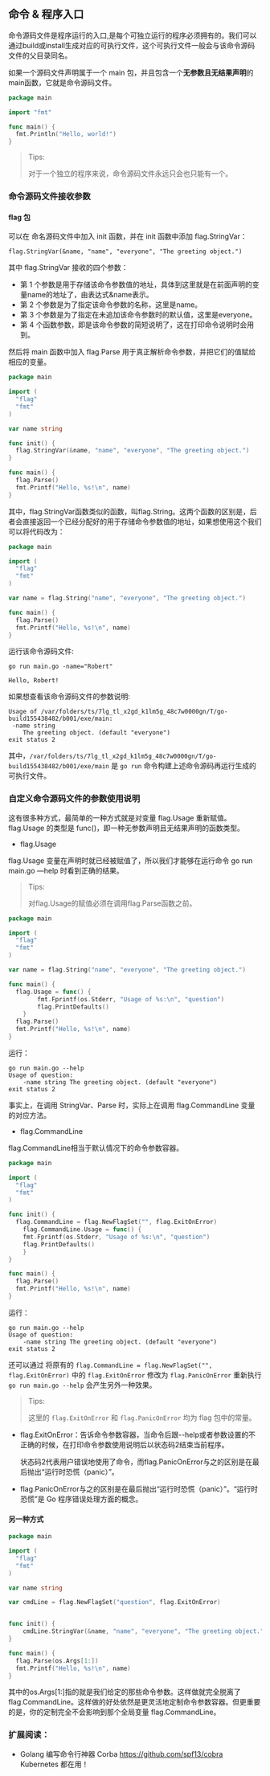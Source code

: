 ## 命令 & 程序入口

命令源码文件是程序运行的入口,是每个可独立运行的程序必须拥有的。我们可以通过build或install生成对应的可执行文件，这个可执行文件一般会与该命令源码文件的父目录同名。



如果一个源码文件声明属于一个 main 包，并且包含一个**无参数且无结果声明**的main函数，它就是命令源码文件。

```go
package main

import "fmt"

func main() {
  fmt.Println("Hello, world!")
}
```



> Tips:
>
> 对于一个独立的程序来说，命令源码文件永远只会也只能有一个。



### 命令源码文件接收参数

#### flag 包

可以在 命名源码文件中加入 init 函数，并在 init 函数中添加 flag.StringVar：

```shell
flag.StringVar(&name, "name", "everyone", "The greeting object.")
```

其中 flag.StringVar 接收的四个参数：

- 第 1 个参数是用于存储该命令参数值的地址，具体到这里就是在前面声明的变量name的地址了，由表达式&name表示。
- 第 2 个参数是为了指定该命令参数的名称，这里是name。
- 第 3 个参数是为了指定在未追加该命令参数时的默认值，这里是everyone。
- 第 4 个函数参数，即是该命令参数的简短说明了，这在打印命令说明时会用到。

然后将 main 函数中加入 flag.Parse 用于真正解析命令参数，并把它们的值赋给相应的变量。

```go
package main

import (
  "flag"
  "fmt"
)

var name string

func init() {
  flag.StringVar(&name, "name", "everyone", "The greeting object.")
}

func main() {
  flag.Parse()
  fmt.Printf("Hello, %s!\n", name)
}

```

其中，flag.StringVar函数类似的函数，叫flag.String。这两个函数的区别是，后者会直接返回一个已经分配好的用于存储命令参数值的地址，如果想使用这个我们可以将代码改为：

```go
package main

import (
  "flag"
  "fmt"
)

var name = flag.String("name", "everyone", "The greeting object.")

func main() {
  flag.Parse()
  fmt.Printf("Hello, %s!\n", name)
}
```

运行该命令源码文件:

```shell
go run main.go -name="Robert"

Hello, Robert!
```



如果想查看该命令源码文件的参数说明:

```shell
Usage of /var/folders/ts/7lg_tl_x2gd_k1lm5g_48c7w0000gn/T/go-build155438482/b001/exe/main:
 -name string
    The greeting object. (default "everyone")
exit status 2
```

其中，`/var/folders/ts/7lg_tl_x2gd_k1lm5g_48c7w0000gn/T/go-build155438482/b001/exe/main` 是 `go run` 命令构建上述命令源码再运行生成的可执行文件。

### 自定义命令源码文件的参数使用说明

这有很多种方式，最简单的一种方式就是对变量 flag.Usage 重新赋值。flag.Usage 的类型是 func()，即一种无参数声明且无结果声明的函数类型。

- flag.Usage

flag.Usage 变量在声明时就已经被赋值了，所以我们才能够在运行命令 go run main.go —help 时看到正确的结果。

> Tips:
>
> 对flag.Usage的赋值必须在调用flag.Parse函数之前。

```go
package main

import (
  "flag"
  "fmt"
)

var name = flag.String("name", "everyone", "The greeting object.")

func main() {
  flag.Usage = func() {
		fmt.Fprintf(os.Stderr, "Usage of %s:\n", "question")
		flag.PrintDefaults()
	}
  flag.Parse()
  fmt.Printf("Hello, %s!\n", name)
}
```

运行：

```shell
go run main.go --help
Usage of question: 
	-name string The greeting object. (default "everyone")
exit status 2
```

事实上，在调用 StringVar、Parse 时，实际上在调用 flag.CommandLine 变量的对应方法。

- flag.CommandLine

flag.CommandLine相当于默认情况下的命令参数容器。

```go
package main

import (
  "flag"
  "fmt"
)

func init() {
  flag.CommandLine = flag.NewFlagSet("", flag.ExitOnError)
	flag.CommandLine.Usage = func() {
  	fmt.Fprintf(os.Stderr, "Usage of %s:\n", "question")
  	flag.PrintDefaults()
	}
}

func main() {
  flag.Parse()
  fmt.Printf("Hello, %s!\n", name)
}
```

运行：

```shell
go run main.go --help
Usage of question: 
	-name string The greeting object. (default "everyone")
exit status 2
```

还可以通过 将原有的 `flag.CommandLine = flag.NewFlagSet("", flag.ExitOnError)` 中的 `flag.ExitOnError` 修改为 `flag.PanicOnError` 重新执行 `go run main.go --help` 会产生另外一种效果。

>  Tips:
>
> 这里的 `flag.ExitOnError` 和  `flag.PanicOnError`  均为 flag 包中的常量。

- flag.ExitOnError：告诉命令参数容器，当命令后跟--help或者参数设置的不正确的时候，在打印命令参数使用说明后以状态码2结束当前程序。

  状态码2代表用户错误地使用了命令，而flag.PanicOnError与之的区别是在最后抛出“运行时恐慌（panic）”。

- flag.PanicOnError与之的区别是在最后抛出“运行时恐慌（panic）”。“运行时恐慌”是 Go 程序错误处理方面的概念。

#### 另一种方式

```go
package main

import (
  "flag"
  "fmt"
)

var name string

var cmdLine = flag.NewFlagSet("question", flag.ExitOnError)


func init() {
	cmdLine.StringVar(&name, "name", "everyone", "The greeting object.")
}

func main() {
  flag.Parse(os.Args[1:])
  fmt.Printf("Hello, %s!\n", name)
}

```

其中的os.Args[1:]指的就是我们给定的那些命令参数。这样做就完全脱离了flag.CommandLine。这样做的好处依然是更灵活地定制命令参数容器。但更重要的是，你的定制完全不会影响到那个全局变量 flag.CommandLine。



### 扩展阅读：

- Golang 编写命令行神器 Corba <https://github.com/spf13/cobra> Kubernetes 都在用！

